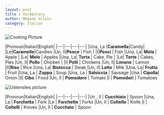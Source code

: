 ```yaml
---
layout: post
title : Vocabulary
author: Mégane Vilain
category: Italian
---
```

![Cooking Picture](http://img.over-blog-kiwi.com/0/57/43/14/20140206/ob_9b7fd2_antipasti-jpg)

|Pronoun|Italian|English|
|---|---|---|---|
|Una, La |**Caramella**|Candy|
|Le|**Caramelle**|Candies
|Un, Il|**Pesce** | Fish |
|I|**Pesci** | Fish 
|Una, La| **Mela** | Apple | 
|Le| **Mele** | Apples
|Una, La| **Torta** | Cake, Pie |
|Le| **Torte** | Cakes, Pies
|Un, Il| **Pollo** | Chicken | 
|I| **Polli** | Chickens
|Un, Il| **Limone** | Lemon
|Il|**Riso** | Rice 
|Una, La| **Bistecca** | Steak
|Un, Il| **Latte** | Milk
|Una, La| **Frutta** | Fruit
|Una, La | **Zuppa** | Soup
|Una, La | **Salsiccia** | Sausage
|Una | **Cipolla**| Onion
|Il| **Cibo** | Food
|Un, Il | **Pomodoro** | Tomato
|I | **Pomodori** | Tomatoes


![Ustensiles picture](https://image.darty.com/accessoires/gros_electromenager/ustensile_cuisine/schmit_kit18_s1611034274261A_122235526.jpg)

|Pronoun|Italian|English|
|---|---|---|---|
|Un , Il | **Cucchiaio** | Spoon
|Una, La | **Forchetta** | Fork
|Le | **Forchette** | Forks
|Un, Il | **Coltello** | Knife
|I | **Coltelli** | Knives
|Un, Il | **Cucchaio** | Spoon


